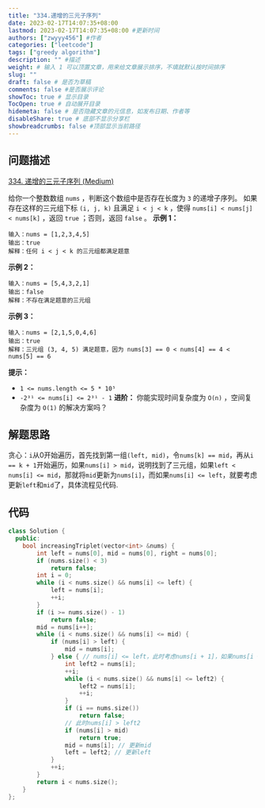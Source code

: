 ```yaml
---
title: "334.递增的三元子序列"
date: 2023-02-17T14:07:35+08:00
lastmod: 2023-02-17T14:07:35+08:00 #更新时间
authors: ["zwyyy456"] #作者
categories: ["leetcode"]
tags: ["greedy algorithm"]
description: "" #描述
weight: # 输入 1 可以顶置文章，用来给文章展示排序，不填就默认按时间排序
slug: ""
draft: false # 是否为草稿
comments: false #是否展示评论
showToc: true # 显示目录
TocOpen: true # 自动展开目录
hidemeta: false # 是否隐藏文章的元信息，如发布日期、作者等
disableShare: true # 底部不显示分享栏
showbreadcrumbs: false #顶部显示当前路径
---
```

## 问题描述
[334. 递增的三元子序列 (Medium)](https://leetcode.cn/problems/increasing-triplet-subsequence/)

给你一个整数数组 `nums` ，判断这个数组中是否存在长度为 `3` 的递增子序列。
如果存在这样的三元组下标 `(i, j, k)` 且满足 `i < j < k` ，使得 `nums[i] <
nums[j] < nums[k]` ，返回 `true` ；否则，返回 `false` 。
**示例 1：**
```
输入：nums = [1,2,3,4,5]
输出：true
解释：任何 i < j < k 的三元组都满足题意
```
**示例 2：**
```
输入：nums = [5,4,3,2,1]
输出：false
解释：不存在满足题意的三元组
```
**示例 3：**
```
输入：nums = [2,1,5,0,4,6]
输出：true
解释：三元组 (3, 4, 5) 满足题意，因为 nums[3] == 0 < nums[4] == 4 <
nums[5] == 6
```
**提示：**
- `1 <= nums.length <= 5 * 10⁵`
- `-2³¹ <= nums[i] <= 2³¹ - 1`
**进阶：** 你能实现时间复杂度为 `O(n)` ，空间复杂度为 `O(1)` 的解决方案吗？

## 解题思路
贪心：`i`从0开始遍历，首先找到第一组`(left, mid)`，令`nums[k] == mid`，再从`i == k + 1`开始遍历，如果`nums[i] > mid`，说明找到了三元组，如果`left < nums[i] <= mid`，那就将`mid`更新为`nums[i]`，而如果`nums[i] <= left`，就要考虑更新`left`和`mid`了，具体流程见代码.

## 代码
```cpp
class Solution {
  public:
    bool increasingTriplet(vector<int> &nums) {
        int left = nums[0], mid = nums[0], right = nums[0];
        if (nums.size() < 3)
            return false;
        int i = 0;
        while (i < nums.size() && nums[i] <= left) {
            left = nums[i];
            ++i;
        }
        if (i >= nums.size() - 1)
            return false;
        mid = nums[i++];
        while (i < nums.size() && nums[i] <= mid) {
            if (nums[i] > left) {
                mid = nums[i];
            } else { // nums[i] <= left，此时考虑nums[i + 1]，如果nums[i + 1]
                int left2 = nums[i];
                ++i;
                while (i < nums.size() && nums[i] <= left2) {
                    left2 = nums[i];
                    ++i;
                }
                if (i == nums.size())
                    return false;
                // 此时nums[i] > left2
                if (nums[i] > mid)
                    return true;
                mid = nums[i]; // 更新mid
                left = left2; // 更新left
            }
            ++i;
        }
        return i < nums.size();
    }
};
```